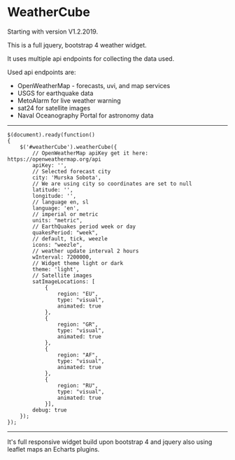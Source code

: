 # WeatherCube

Starting with version V1.2.2019.

This is a full jquery, bootstrap 4 weather widget.

It uses multiple api endpoints for collecting the data used.

Used api endpoints are:
- OpenWeatherMap - forecasts, uvi, and map services
- USGS for earthquake data
- MetoAlarm for live weather warning
- sat24 for satellite images
- Naval Oceanography Portal for astronomy data
--------------------------------------------------------------

	$(document).ready(function()
	{
		$('#weatherCube').weatherCube({
			// OpenWeatherMap apiKey get it here: https://openweathermap.org/api
			apiKey: '',
			// Selected forecast city
			city: 'Murska Sobota',
			// We are using city so coordinates are set to null
			latitude: '',
			longitude: '',
			// language en, sl
			language: 'en',
			// imperial or metric
			units: "metric",
			// EarthQuakes period week or day
			quakesPeriod: "week",
			// default, tick, weezle
			icons: "weezle",
			// weather update interval 2 hours
			wInterval: 7200000,
			// Widget theme light or dark
			theme: 'light',
			// Satellite images
			satImageLocations: [
				{
					region: "EU",
					type: "visual",
					animated: true
				},
				{
					region: "GR",
					type: "visual",
					animated: true
				},
				{
					region: "AF",
					type: "visual",
					animated: true
				},
				{
					region: "RU",
					type: "visual",
					animated: true
				}],
			debug: true
		});
	});


----------------------------------------------------------------------------------
It's full responsive widget build upon bootstrap 4 and jquery also using leaflet maps an Echarts plugins. 
